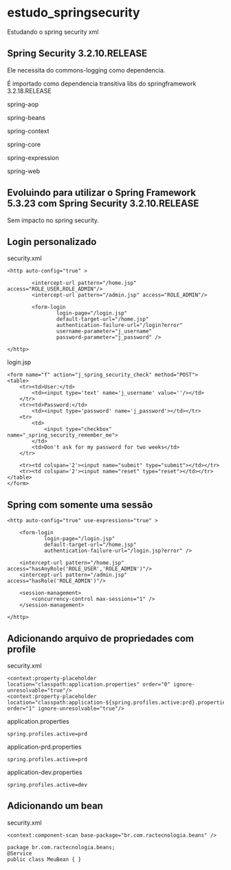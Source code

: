 # estudo_springsecurity

Estudando o spring security xml

## Spring Security 3.2.10.RELEASE

Ele necessita do commons-logging como dependencia.

É importado como dependencia transitiva libs do springframework 3.2.18.RELEASE

spring-aop

spring-beans

spring-context

spring-core

spring-expression

spring-web

## Evoluindo para utilizar o Spring Framework 5.3.23 com Spring Security 3.2.10.RELEASE

Sem impacto no spring security.

## Login personalizado

security.xml
```
<http auto-config="true" >

        <intercept-url pattern="/home.jsp" access="ROLE_USER,ROLE_ADMIN"/>
        <intercept-url pattern="/admin.jsp" access="ROLE_ADMIN"/>

        <form-login
                login-page="/login.jsp"
                default-target-url="/home.jsp"
                authentication-failure-url="/login?error"
                username-parameter="j_username"
                password-parameter="j_password" />

</http>
```

login.jsp
```
<form name="f" action="j_spring_security_check" method="POST">
<table>
    <tr><td>User:</td>
        <td><input type='text' name='j_username' value=''/></td>
    </tr>
    <tr><td>Password:</td>
        <td><input type='password' name='j_password'></td></tr>
    <tr>
        <td>
            <input type="checkbox" name="_spring_security_remember_me">
        </td>
        <td>Don't ask for my password for two weeks</td>
    </tr>

    <tr><td colspan='2'><input name="submit" type="submit"></td></tr>
    <tr><td colspan='2'><input name="reset" type="reset"></td></tr>
</table>
</form>
```

## Spring com somente uma sessão 

```
<http auto-config="true" use-expressions="true" >

    <form-login
            login-page="/login.jsp"
            default-target-url="/home.jsp"
            authentication-failure-url="/login.jsp?error" />

    <intercept-url pattern="/home.jsp" access="hasAnyRole('ROLE_USER','ROLE_ADMIN')"/>
    <intercept-url pattern="/admin.jsp" access="hasRole('ROLE_ADMIN')"/>

    <session-management>
        <concurrency-control max-sessions="1" />
    </session-management>

</http>
```

## Adicionando arquivo de propriedades com profile

security.xml
```
<context:property-placeholder location="classpath:application.properties" order="0" ignore-unresolvable="true"/>
<context:property-placeholder location="classpath:application-${spring.profiles.active:prd}.properties" order="1" ignore-unresolvable="true"/>
```

application.properties
```
spring.profiles.active=prd
```

application-prd.properties
```
spring.profiles.active=prd
```

application-dev.properties
```
spring.profiles.active=dev
```

## Adicionando um bean

security.xml
```
<context:component-scan base-package="br.com.ractecnologia.beans" />
```

```
package br.com.ractecnologia.beans;
@Service
public class MeuBean { }
```
